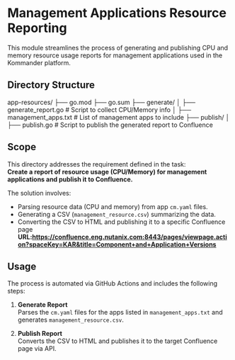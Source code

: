 # Management Applications Resource Reporting

This module streamlines the process of generating and publishing CPU and memory resource usage reports for management applications used in the Kommander platform.

## Directory Structure
app-resources/
├── go.mod
├── go.sum
├── generate/
│ ├── generate_report.go # Script to collect CPU/Memory info
│ ├── management_apps.txt # List of management apps to include
├── publish/
│ ├── publish.go # Script to publish the generated report to Confluence

## Scope

This directory addresses the requirement defined in the task:  
**Create a report of resource usage (CPU/Memory) for management applications and publish it to Confluence.**

The solution involves:
- Parsing resource data (CPU and memory) from app `cm.yaml` files.
- Generating a CSV (`management_resource.csv`) summarizing the data.
- Converting the CSV to HTML and publishing it to a specific Confluence page **URL:https://confluence.eng.nutanix.com:8443/pages/viewpage.action?spaceKey=KAR&title=Component+and+Application+Versions**

## Usage

The process is automated via GitHub Actions and includes the following steps:

1. **Generate Report**  
   Parses the `cm.yaml` files for the apps listed in `management_apps.txt` and generates `management_resource.csv`.

2. **Publish Report**  
   Converts the CSV to HTML and publishes it to the target Confluence page via API.
